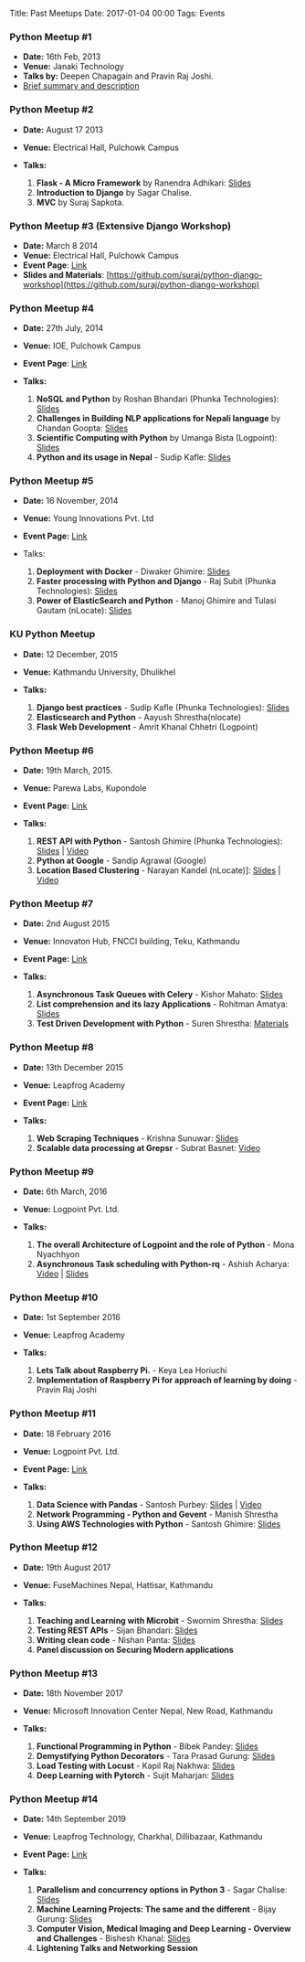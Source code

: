 Title: Past Meetups
Date: 2017-01-04 00:00
Tags: Events

### Python Meetup #1

- **Date:** 16th Feb, 2013
- **Venue:** Janaki Technology
- **Talks by:** Deepen Chapagain and Pravin Raj Joshi.
- [Brief summary and description](https://www.facebook.com/notes/python-developers-nepal/1st-pymeet-discussions-plans-ahead/204114683064468)
  
### Python Meetup #2

- **Date:** August 17 2013
- **Venue:** Electrical Hall, Pulchowk Campus  

- **Talks:**

	1. **Flask - A Micro Framework** by Ranendra Adhikari: [Slides](https://dl.dropboxusercontent.com/u/42034981/pymeet2/index.html)
	2. **Introduction to Django** by Sagar Chalise.
	3. **MVC** by Suraj Sapkota.
  
### Python Meetup #3 (Extensive Django Workshop)

- **Date:** March 8 2014
- **Venue:** Electrical Hall, Pulchowk Campus
- **Event Page**: [Link](https://www.facebook.com/events/435737479890965/)
- **Slides and Materials**: [https://github.com/suraj/python-django-workshop](https://github.com/suraj/python-django-workshop)

### Python Meetup #4 

- **Date:** 27th July, 2014
- **Venue:** IOE, Pulchowk Campus  
- **Event Page**: [Link](https://www.facebook.com/events/811555128876507/)
- **Talks:**

	1. **NoSQL and Python** by Roshan Bhandari (Phunka Technologies): [Slides](https://docs.google.com/presentation/d/1XBqG_7yMJJcMf5AlzJuEED3I4Eo-JStrYspdMN8L4sA/edit#slide=id.g19025caa5_1241)
	2. **Challenges in Building NLP applications for Nepali language** by Chandan Goopta: [Slides](http://www.slideshare.net/chandangoopta/challenges-in-building-nlp-applications-in-nepali-language)
	3. **Scientific Computing with Python** by Umanga Bista (Logpoint): [Slides](https://www.dropbox.com/s/jd7hsmjt7xkjlmt/pymeet04.pdf?fb=1&fb_action_ids=10203693252283831&fb_action_types=dropboxdropbox%3Aadd)
	4. **Python and its usage in Nepal** - Sudip Kafle: [Slides](http://www.slideshare.net/sudipkafle/pymeetup4)
  
### Python Meetup #5

- **Date:** 16 November, 2014 
- **Venue:** Young Innovations Pvt. Ltd  
- **Event Page:** [Link](https://www.facebook.com/events/654709461294768/)
- Talks:  

	1. **Deployment with Docker** - Diwaker Ghimire: [Slides](http://11beep.com)
	2. **Faster processing with Python and Django** - Raj Subit (Phunka Technologies): [Slides](http://www.slideshare.net/fankysubit/faster-pythondjango-programming)
	3. **Power of ElasticSearch and Python** - Manoj Ghimire and Tulasi Gautam (nLocate): [Slides](https://www.facebook.com/groups/125992037543400/476674825808451/)
  
### KU Python Meetup  
- **Date:** 12 December, 2015
- **Venue:** Kathmandu University, Dhulikhel  
- **Talks:**  

	1. **Django best practices** - Sudip Kafle (Phunka Technologies): [Slides](http://slides.com/sudipkafle/django-best-practices#/)
	2. **Elasticsearch and Python** - Aayush Shrestha(nlocate)
	3. **Flask Web Development** - Amrit Khanal Chhetri (Logpoint)
	  
### Python Meetup #6

- **Date:** 19th March, 2015. 
- **Venue:** Parewa Labs, Kupondole  
- **Event Page:** [Link](https://www.facebook.com/events/833674536721977/)
- **Talks:**

	1. **REST API with Python** - Santosh Ghimire (Phunka Technologies): [Slides]((http://www.slideshare.net/ersantoshghimire/rest-api-with-python)) | [Video](https://www.youtube.com/watch?v=E52cusy8AZg)
	2. **Python at Google** - Sandip Agrawal (Google)
	3. **Location Based Clustering** - Narayan Kandel (nLocate)]: [Slides](http://www.slideshare.net/npkand/geohash-46032934) | [Video](https://www.youtube.com/watch?v=gVyVPaNoHwA)
  
### Python Meetup #7

- **Date:** 2nd August 2015
- **Venue:** Innovaton Hub, FNCCI building, Teku, Kathmandu  
- **Event Page:** [Link](https://www.facebook.com/events/1465735587060235/)
- **Talks:**

	1. **Asynchronous Task Queues with Celery** - Kishor Mahato: [Slides](http://www.slideshare.net/KishrorKumar/asynchronous-task-queues-with-celery)  
	2. **List comprehension and its lazy Applications** - Rohitman Amatya: [Slides](http://rhoit.com/talks/pydev%237/)
	3. **Test Driven Development with Python** - Suren Shrestha: [Materials](https://github.com/ludbek/tdd-presentation)


### Python Meetup #8
- **Date:** 13th December 2015  
- **Venue:** Leapfrog Academy  
- **Event Page:** [Link](https://www.facebook.com/events/1654753074801001)  
- **Talks:**

	1. **Web Scraping Techniques** - Krishna Sunuwar: [Slides](http://www.slideshare.net/KishrorKumar/asynchronous-task-queues-with-celery)  
	2. **Scalable data processing at Grepsr** - Subrat Basnet: [Video](https://www.youtube.com/watch?v=2qc9gkjtzS8)

### Python Meetup #9
- **Date:** 6th March, 2016
- **Venue:** Logpoint Pvt. Ltd.
- **Talks:**

	1. **The overall Architecture of Logpoint and the role of Python** - Mona Nyachhyon  
	2. **Asynchronous Task scheduling with Python-rq** - Ashish Acharya: [Video](https://www.youtube.com/watch?v=-WGMgFcnolw&index=1&list=PLwv1ojmkbWay-GenASN5VBNe-Bgvvv1cb) | [Slides](https://www.slideshare.net/AshishAcharya12/asynchronous-job-queues-with-pythonrq)

### Python Meetup #10
- **Date:** 1st September 2016  
- **Venue:** Leapfrog Academy  
- **Talks:**

	1. **Lets Talk about Raspberry Pi.** - Keya Lea Horiuchi
	2. **Implementation of Raspberry Pi for approach of learning by doing** - Pravin Raj Joshi

### Python Meetup #11
- **Date:** 18 February 2016  
- **Venue:** Logpoint Pvt. Ltd.  
- **Event Page:** [Link](https://www.facebook.com/events/1708821879409885)  
- **Talks:**

	1. **Data Science with Pandas** - Santosh Purbey: [Slides](https://github.com/santoshpurbey/Python-Nepal-Meetup-11) | [Video](https://www.facebook.com/kaflesudip/videos/10212047714134043/)
	2. **Network Programming - Python and Gevent** - Manish Shrestha  
	3. **Using AWS Technologies with Python** - Santosh Ghimire: [Slides](https://docs.google.com/presentation/d/174pZKef0jQZxnoNJz6nTBMxkRmD64aP5Iz7-X_RnpWk)

### Python Meetup #12
- **Date:** 19th August 2017  
- **Venue:** FuseMachines Nepal, Hattisar, Kathmandu  
- **Talks:**

	1. **Teaching and Learning with Microbit** - Swornim Shrestha: [Slides](https://www.facebook.com/groups/pythonnepal/939851522824110/)  
	2. **Testing REST APIs** - Sijan Bhandari: [Slides](https://www.slideshare.net/SijanOnly/api-testing-78982132)
	3. **Writing clean code** - Nishan Panta: [Slides](http://www.nishanpantha.com.np/writing-clean-code)
	4. **Panel discussion on Securing Modern applications**
	
### Python Meetup #13
- **Date:** 18th November 2017  
- **Venue:** Microsoft Innovation Center Nepal, New Road, Kathmandu  
- **Talks:**

	1. **Functional Programming in Python** - Bibek Pandey: [Slides](https://www.facebook.com/groups/pythonnepal/)  
	2. **Demystifying Python Decorators** - Tara Prasad Gurung: [Slides](https://www.slideshare.net/)
	3. **Load Testing with Locust** - Kapil Raj Nakhwa: [Slides](http://www.)
	4. **Deep Learning with Pytorch** - Sujit Maharjan: [Slides](http://www)
	
### Python Meetup #14
- **Date:** 14th September 2019 
- **Venue:** Leapfrog Technology, Charkhal, Dillibazaar, Kathmandu
- **Event Page:** [Link](https://www.facebook.com/events/463240847564665) 
- **Talks:**

	1. **Parallelism and concurrency options in Python 3** - Sagar Chalise: [Slides](https://)  
	2. **Machine Learning Projects: The same and the different** - Bijay Gurung: [Slides](https://)
	3. **Computer Vision, Medical Imaging and Deep Learning - Overview and Challenges** - Bishesh Khanal: [Slides](http://)
	4. **Lightening Talks and Networking Session**

